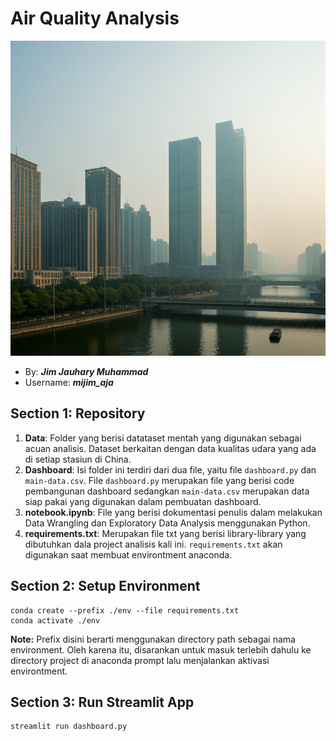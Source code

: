 # Air Quality Analysis

![Kota terpapar polusi udara](image.png)

- By: **_Jim Jauhary Muhammad_**
- Username: **_mijim_aja_**

## Section 1: Repository

1. **Data**: Folder yang berisi datataset mentah yang digunakan sebagai acuan analisis. Dataset berkaitan dengan data kualitas udara yang ada di setiap stasiun di China.
2. **Dashboard**: Isi folder ini terdiri dari dua file, yaitu file `dashboard.py` dan `main-data.csv`. File `dashboard.py` merupakan file yang berisi code pembangunan dashboard sedangkan `main-data.csv` merupakan data siap pakai yang digunakan dalam pembuatan dashboard.
3. **notebook.ipynb**: File yang berisi dokumentasi penulis dalam melakukan Data Wrangling dan Exploratory Data Analysis menggunakan Python.
4. **requirements.txt**: Merupakan file txt yang berisi library-library yang dibutuhkan dala project analisis kali ini. `requirements.txt` akan digunakan saat membuat environtment anaconda.

## Section 2: Setup Environment

```
conda create --prefix ./env --file requirements.txt
conda activate ./env
```

**Note:** Prefix disini berarti menggunakan directory path sebagai nama environment. Oleh karena itu, disarankan untuk masuk terlebih dahulu ke directory project di anaconda prompt lalu menjalankan aktivasi environtment.

## Section 3: Run Streamlit App

```
streamlit run dashboard.py
```

